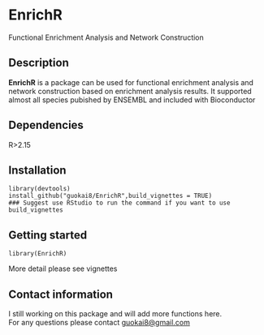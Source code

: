 # EnrichR
Functional Enrichment Analysis and Network Construction    
## Description  
__EnrichR__ is a package can be used for functional enrichment analysis and network construction based on enrichment analysis results. It supported almost all species pubished by ENSEMBL and included with Bioconductor   
## Dependencies  
R>2.15
## Installation
```   
library(devtools)    
install_github("guokai8/EnrichR",build_vignettes = TRUE)
### Suggest use RStudio to run the command if you want to use build_vignettes
```
## Getting started
```
library(EnrichR)
```  
More detail please see vignettes
## Contact information
I still working on this package and will add more functions here.   
For any questions please contact guokai8@gmail.com  
